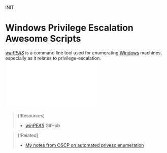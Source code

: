 INIT
# Windows Privilege Escalation Awesome Scripts
[_winPEAS_](https://github.com/carlospolop/PEASS-ng/tree/master/winPEAS) is a command line tool used for enumerating [Windows](../../../../computers/windows/README.md) machines, especially as it relates to privilege-escalation.
![My notes from OSCP on WinPEAS](../../../../OSCP/windows-privesc/enumeration/automated-enum.md#WinPEAS)

> [!Resources]
> - [_winPEAS_](https://github.com/carlospolop/PEASS-ng/tree/master/winPEAS) GitHub

> [!Related]
> - [My notes from OSCP on automated privesc enumeration](../../../../OSCP/windows-privesc/enumeration/automated-enum.md)